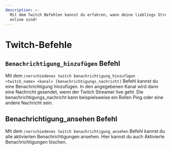 ```yaml
---
description: >-
  Mit dem Twitch Befehlen kannst du erfahren, wann deine lieblings Streamer
  online sind!
---
```


# Twitch-Befehle

## `Benachrichtigung_hinzufügen` Befehl

Mit dem `/verschiedenes twitch benachrichtigung_hinzufügen <twitch_name> <kanal> [benachrichtigungs_nachricht]` Befehl kannst du eine Benachrichtigung hinzufügen. In den angegebenen Kanal wird dann eine Nachricht gesendet, wenn der Twitch Streamer live geht. Die benachrichtigungs\_nachricht kann beispielsweise ein Rollen Ping oder eine andere Nachricht sein.

## Benachrichtigung\_ansehen Befehl

Mit dem `/verschiedenes twitch benachrichtigung_ansehen` Befehl kannst du alle aktivierten Benachrichtigungen ansehen. Hier kannst du auch Aktivierte Benachrichtigungen löschen.
